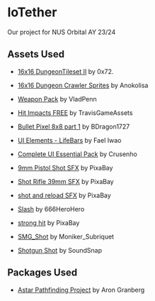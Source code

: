 # IoTether
Our project for NUS Orbital AY 23/24

## Assets Used
- [16x16 DungeonTileset II](https://0x72.itch.io/dungeontileset-ii) by 0x72.
- [16x16 Dungeon Crawler Sprites](https://anokolisa.itch.io/dungeon-crawler-pixel-art-asset-pack) by Anokolisa

- [Weapon Pack](https://vladpenn.itch.io/weapon) by VladPenn
- [Hit Impacts FREE](https://assetstore.unity.com/packages/vfx/particles/hit-impact-effects-free-218385) by TravisGameAssets
- [Bullet Pixel 8x8 part 1](https://bdragon1727.itch.io/bullet-pixel-8x8-part-1) by BDragon1727

- [UI Elements - LifeBars](https://pixel-iwart.itch.io/ui-elements-lifebars) by Fael Iwao
- [Complete UI Essential Pack](https://crusenho.itch.io/complete-ui-essential-pack) by Crusenho

- [9mm Pistol Shot SFX](https://pixabay.com/sound-effects/9mm-pistol-shot-6349/) by PixaBay
- [Shot Rifle 39mm SFX](https://pixabay.com/sound-effects/shot-rifle-39-mm-37542/) by PixaBay
- [shot and reload SFX](https://pixabay.com/sound-effects/shot-and-reload-6158/) by PixaBay
- [Slash](https://pixabay.com/sound-effects/slash-21834/) by 666HeroHero
- [strong hit](https://pixabay.com/sound-effects/strong-hit-36455/) by PixaBay
- [SMG_Shot](https://pixabay.com/sound-effects/gunshot-smg-shot-1-203471/) by Moniker_Subriquet
- [Shotgun Shot](https://www.soundsnap.com/remington_870_pump_action_shotgun_firing_a_single_shot_and_pumping_01_wav_0) by SoundSnap

## Packages Used
- [Astar Pathfinding Project](https://arongranberg.com/astar/) by Aron Granberg
